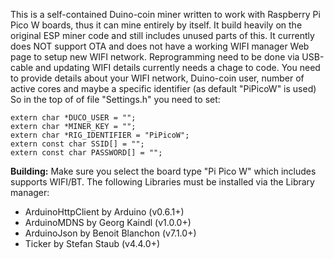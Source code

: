 This is a self-contained Duino-coin miner written to work with Raspberry Pi Pico W boards, thus it can mine entirely by itself.
It build heavily on the original ESP miner code and still includes unused parts of this. 
It currently does NOT support OTA and does not have a working WIFI manager Web page to setup new WIFI network. Reprogramming need to be done via USB-cable and updating WIFI details currently needs a chage to code.
You need to provide details about your WIFI network, Duino-coin user, number of active cores and maybe a specific identifier (as default "PiPicoW" is used)
So in the top of of file "Settings.h" you need to set:

```
extern char *DUCO_USER = "";
extern char *MINER_KEY = "";
extern char *RIG_IDENTIFIER = "PiPicoW";
extern const char SSID[] = "";
extern const char PASSWORD[] = "";
```

**Building:**
Make sure you select the board type "Pi Pico W" which includes supports WIFI/BT. 
The following Libraries must be installed via the Library manager:
- ArduinoHttpClient by Arduino (v0.6.1+)
- ArduinoMDNS by Georg Kaindl  (v1.0.0+)
- ArduinoJson by Benoit Blanchon (v7.1.0+)
- Ticker by Stefan Staub (v4.4.0+)

